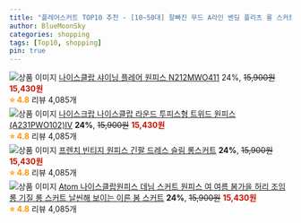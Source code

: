 ```yaml
---
title: "플레어스커트 TOP10 추천 - [10~50대] 잘빠진 무드 A라인 밴딩 플리츠 롱 스커트"
author: BlueMoonSky
categories: shopping
tags: [Top10, shopping]
pin: true
---
```


<div class="container">
	<div class="row">
		<div class="col-6 col-sm-4 col-lg-3">
			<div class="product-container">
				<img src="https://thumbnail6.coupangcdn.com/thumbnails/remote/230x230ex/image/retail/images/79784996190699-11d9166c-9c28-4ac6-9961-58f13ba87d79.png" alt="상품 이미지">
				<a href="#">나이스클랍 샤이닝 플레어 원피스 N212MWO411</a>
				24%, <s>15,900원</s> 
				<span style="color:#cb1400"><b>15,430원</b></span>
				<br><span style="color:#FF9600"><b>⭐ 4.8</b></span>
				리뷰 4,085개
			</div>
		</div>
		<div class="col-6 col-sm-4 col-lg-3">
			<div class="product-container">
				<img src="https://thumbnail10.coupangcdn.com/thumbnails/remote/230x230ex/image/vendor_inventory/76f9/276552ca97f3e2af3f06b0b35494c0b1472a248e686a93a5ce001b1a412f.jpg" alt="상품 이미지">
				<a href="#">나이스크랍 나이스클랍 라운드 투피스형 트위드 원피스(A231PWO102)IV</a>
				<b>24%</b>, <s>15,900원</s> 
				<span style="color:#cb1400"><b>15,430원</b></span>
				<br><span style="color:#FF9600"><b>⭐ 4.8</b></span>
				리뷰 4,085개
			</div>
		</div>
		<div class="col-6 col-sm-4 col-lg-3">
			<div class="product-container">
				<img src="https://thumbnail10.coupangcdn.com/thumbnails/remote/230x230ex/image/rs_quotation_api/fixjadky/fca13b7a8aa0476e839f840afeace156.jpg" alt="상품 이미지">
				<a href="#">프렌치 빈티지 원피스 긴팔 드레스 슬림 롱스커트</a>
				<b>24%</b>, <s>15,900원</s> 
				<span style="color:#cb1400"><b>15,430원</b></span>
				<br><span style="color:#FF9600"><b>⭐ 4.8</b></span>
				리뷰 4,085개
			</div>
		</div>
		<div class="col-6 col-sm-4 col-lg-3">
			<div class="product-container">
				<img src="https://thumbnail9.coupangcdn.com/thumbnails/remote/230x230ex/image/rs_quotation_api/af6igztj/eba1e6e2804145bcb0bf4319b80ebec3.jpg" alt="상품 이미지">
				<a href="#">Atom 나이스클랍원피스 데님 스커트 원피스 여 여름 봄가을 허리 조임 롱 기질 롱 스커트 날씬해 보이는 이른 봄 스커트</a>
				<b>24%</b>, <s>15,900원</s> 
				<span style="color:#cb1400"><b>15,430원</b></span>
				<br><span style="color:#FF9600"><b>⭐ 4.8</b></span>
				리뷰 4,085개
			</div>
		</div>
	</div>
</div>
